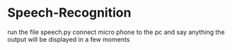 # Speech-Recognition
run the file speech.py
connect micro phone to the pc 
and say anything
the output will be displayed in a few moments
